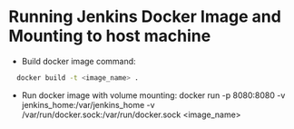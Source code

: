 # Running Jenkins Docker Image and Mounting to host machine

* Build docker image command:
```bash
  docker build -t <image_name> .
  ```
* Run docker image with volume mounting: docker run -p 8080:8080 -v jenkins_home:/var/jenkins_home  -v /var/run/docker.sock:/var/run/docker.sock  <image_name>
